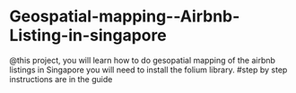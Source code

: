 # Geospatial-mapping--Airbnb-Listing-in-singapore

@this project, you will learn how to do gesopatial mapping of the airbnb listings in Singapore
you will need to install the folium library.
#step by step instructions are in the guide
